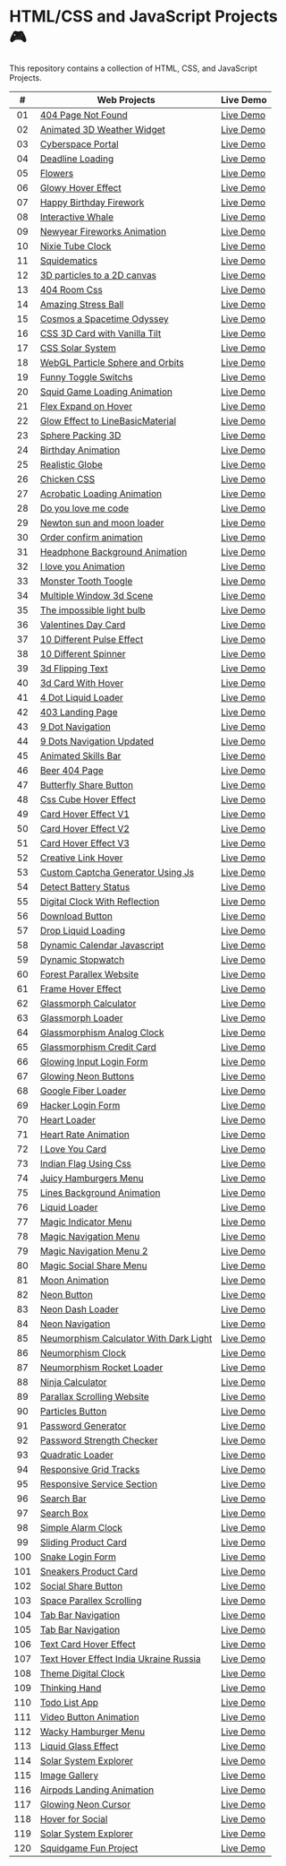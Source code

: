 # HTML/CSS and JavaScript Projects 🎮

This repository contains a collection of HTML, CSS, and JavaScript Projects.

|  #  | Web Projects                                                                                                                               | Live Demo                                                                                          |
| :-: | ------------------------------------------------------------------------------------------------------------------------------------------ | -------------------------------------------------------------------------------------------------- |
| 01  | [404 Page Not Found](https://github.com/codetap-org/web-projects/tree/main/01-404-Page-Not-Found)                                          | [Live Demo](https://codetap-org.github.io/web-projects/01-404-Page-Not-Found/)                     |
| 02  | [Animated 3D Weather Widget](https://github.com/codetap-org/web-projects/tree/main/02-Animated-3D-Weather-Widget)                          | [Live Demo](https://codetap-org.github.io/web-projects/02-Animated-3D-Weather-Widget/)             |
| 03  | [Cyberspace Portal](https://github.com/codetap-org/web-projects/tree/main/03-Cyberspace-Portal)                                            | [Live Demo](https://codetap-org.github.io/web-projects/03-Cyberspace-Portal/)                      |
| 04  | [Deadline Loading](https://github.com/codetap-org/web-projects/tree/main/04-Deadline-Loading)                                              | [Live Demo](https://codetap-org.github.io/web-projects/04-Deadline-Loading/)                       |
| 05  | [Flowers](https://github.com/codetap-org/web-projects/tree/main/05-Flowers)                                                                | [Live Demo](https://codetap-org.github.io/web-projects/05-Flowers/)                                |
| 06  | [Glowy Hover Effect](https://github.com/codetap-org/web-projects/tree/main/06-Glowy-Hover-Effect)                                          | [Live Demo](https://codetap-org.github.io/web-projects/06-Glowy-Hover-Effect/)                     |
| 07  | [Happy Birthday Firework](https://github.com/codetap-org/web-projects/tree/main/07-Happy-Birthday-Firework)                                | [Live Demo](https://codetap-org.github.io/web-projects/07-Happy-Birthday-Firework/)                |
| 08  | [Interactive Whale](https://github.com/codetap-org/web-projects/tree/main/08-Interactive-Whale)                                            | [Live Demo](https://codetap-org.github.io/web-projects/08-Interactive-Whale/)                      |
| 09  | [Newyear Fireworks Animation](https://github.com/codetap-org/web-projects/tree/main/09-Newyear-Fireworks-Animation)                        | [Live Demo](https://codetap-org.github.io/web-projects/09-Newyear-Fireworks-Animation/)            |
| 10  | [Nixie Tube Clock](https://github.com/codetap-org/web-projects/tree/main/10-Nixie-Tube-Clock)                                              | [Live Demo](https://codetap-org.github.io/web-projects/10-Nixie-Tube-Clock/)                       |
| 11  | [Squidematics](https://github.com/codetap-org/web-projects/tree/main/11-Squidematics)                                                      | [Live Demo](https://codetap-org.github.io/web-projects/11-Squidematics/)                           |
| 12  | [3D particles to a 2D canvas](https://github.com/codetap-org/web-projects/tree/main/12-3D-particles-to-a-2D-canvas)                        | [Live Demo](https://codetap-org.github.io/web-projects/12-3D-particles-to-a-2D-canvas/)            |
| 13  | [404 Room Css](https://github.com/codetap-org/web-projects/tree/main/13-404-room-css)                                                      | [Live Demo](https://codetap-org.github.io/web-projects/13-404-room-css/)                           |
| 14  | [Amazing Stress Ball](https://github.com/codetap-org/web-projects/tree/main/14-Amazing-Stress-Ball)                                        | [Live Demo](https://codetap-org.github.io/web-projects/14-Amazing-Stress-Ball/)                    |
| 15  | [Cosmos a Spacetime Odyssey](https://github.com/codetap-org/web-projects/tree/main/15-cosmos-a-spacetime-odyssey)                          | [Live Demo](https://codetap-org.github.io/web-projects/15-cosmos-a-spacetime-odyssey/)             |
| 16  | [CSS 3D Card with Vanilla Tilt](https://github.com/codetap-org/web-projects/tree/main/16-CSS-3D-Card-with-Vanilla-Tilt)                    | [Live Demo](https://codetap-org.github.io/web-projects/16-CSS-3D-Card-with-Vanilla-Tilt/)          |
| 17  | [CSS Solar System](https://github.com/codetap-org/web-projects/tree/main/17-Css-Solar-System)                                              | [Live Demo](https://codetap-org.github.io/web-projects/17-Css-Solar-System/)                       |
| 18  | [WebGL Particle Sphere and Orbits](https://github.com/codetap-org/web-projects/tree/main/18-WebGL-Particle-Sphere-and-Orbits)              | [Live Demo](https://codetap-org.github.io/web-projects/18-WebGL-Particle-Sphere-and-Orbits/)       |
| 19  | [Funny Toggle Switchs](https://github.com/codetap-org/web-projects/tree/main/19-Funny-Toggle-Switchs)                                      | [Live Demo](https://codetap-org.github.io/web-projects/19-Funny-Toggle-Switchs/)                   |
| 20  | [Squid Game Loading Animation](https://github.com/codetap-org/web-projects/tree/main/20-Squid-Game-Loading)                                | [Live Demo](https://codetap-org.github.io/web-projects/20-Squid-Game-Loading/)                     |
| 21  | [Flex Expand on Hover](https://github.com/codetap-org/web-projects/tree/main/21-Flex-Expand-on-Hover)                                      | [Live Demo](https://codetap-org.github.io/web-projects/21-Flex-Expand-on-Hover/)                   |
| 22  | [Glow Effect to LineBasicMaterial](https://github.com/codetap-org/web-projects/tree/main/22-Glow-Effect-to-LineBasicMaterial)              | [Live Demo](https://codetap-org.github.io/web-projects/22-Glow-Effect-to-LineBasicMaterial/)       |
| 23  | [Sphere Packing 3D](https://github.com/codetap-org/web-projects/tree/main/23-Sphere-Packing-3D)                                            | [Live Demo](https://codetap-org.github.io/web-projects/23-Sphere-Packing-3D/)                      |
| 24  | [Birthday Animation](https://github.com/codetap-org/web-projects/tree/main/24-Birthday-Animation)                                          | [Live Demo](https://codetap-org.github.io/web-projects/24-Birthday-Animation/)                     |
| 25  | [Realistic Globe](https://github.com/codetap-org/web-projects/tree/main/25-Realistic-Globe)                                                | [Live Demo](https://codetap-org.github.io/web-projects/25-Realistic-Globe/)                        |
| 26  | [Chicken CSS](https://github.com/codetap-org/web-projects/tree/main/26-Chicken-CSS)                                                        | [Live Demo](https://codetap-org.github.io/web-projects/26-Chicken-CSS/)                            |
| 27  | [Acrobatic Loading Animation](https://github.com/codetap-org/web-projects/tree/main/27-Acrobatic-Loading-Animation)                        | [Live Demo](https://codetap-org.github.io/web-projects/27-Acrobatic-Loading-Animation/)            |
| 28  | [Do you love me code](https://github.com/codetap-org/web-projects/tree/main/28-Do-you-love-me)                                             | [Live Demo](https://codetap-org.github.io/web-projects/28-Do-you-love-me/)                         |
| 29  | [Newton sun and moon loader](https://github.com/codetap-org/web-projects/tree/main/29-Newton-sun-and-moon-loader)                          | [Live Demo](https://codetap-org.github.io/web-projects/29-Newton-sun-and-moon-loader/)             |
| 30  | [Order confirm animation](https://github.com/codetap-org/web-projects/tree/main/30-Order-confirm-animation)                                | [Live Demo](https://codetap-org.github.io/web-projects/30-Order-confirm-animation/)                |
| 31  | [Headphone Background Animation](https://github.com/codetap-org/web-projects/tree/main/31-Headphone-Background-Animation)                  | [Live Demo](https://codetap-org.github.io/web-projects/31-Headphone-Background-Animation/)         |
| 32  | [I love you Animation](https://github.com/codetap-org/web-projects/tree/main/32-I-love-you-Animation)                                      | [Live Demo](https://codetap-org.github.io/web-projects/32-I-love-you-Animation/)                   |
| 33  | [Monster Tooth Toogle](https://github.com/codetap-org/web-projects/tree/main/33-Monster-Tooth-Toogle)                                      | [Live Demo](https://codetap-org.github.io/web-projects/33-Monster-Tooth-Toogle/)                   |
| 34  | [Multiple Window 3d Scene](https://github.com/codetap-org/web-projects/tree/main/34-Multiple-Window-3d-Scene)                              | [Live Demo](https://codetap-org.github.io/web-projects/34-Multiple-Window-3d-Scene/)               |
| 35  | [The impossible light bulb](https://github.com/codetap-org/web-projects/tree/main/35-The-impossible-light-bulb)                            | [Live Demo](https://codetap-org.github.io/web-projects/35-The-impossible-light-bulb/)              |
| 36  | [Valentines Day Card](https://github.com/codetap-org/web-projects/tree/main/36-Valentines-Day-Card)                                        | [Live Demo](https://codetap-org.github.io/web-projects/36-Valentines-Day-Card/)                    |
| 37  | [10 Different Pulse Effect](https://github.com/codetap-org/web-projects/tree/main/37-10-Different-Pulse-Effect)                            | [Live Demo](https://codetap-org.github.io/web-projects/37-10-Different-Pulse-Effect)               |
| 38  | [10 Different Spinner](https://github.com/codetap-org/web-projects/tree/main/38-10-Different-Spinner)                                      | [Live Demo](https://codetap-org.github.io/web-projects/38-10-Different-Spinner)                    |
| 39  | [3d Flipping Text](https://github.com/codetap-org/web-projects/tree/main/39-3d-Flipping-Text)                                              | [Live Demo](https://codetap-org.github.io/web-projects/39-3d-Flipping-Text)                        |
| 40  | [3d Card With Hover](https://github.com/codetap-org/web-projects/tree/main/40-3d-Card-With-Hover)                                          | [Live Demo](https://codetap-org.github.io/web-projects/40-3d-Card-With-Hover)                      |
| 41  | [4 Dot Liquid Loader](https://github.com/codetap-org/web-projects/tree/main/41-4-Dot-Liquid-Loader)                                        | [Live Demo](https://codetap-org.github.io/web-projects/41-4-Dot-Liquid-Loader)                     |
| 42  | [403 Landing Page](https://github.com/codetap-org/web-projects/tree/main/42-403-Landing-Page)                                              | [Live Demo](https://codetap-org.github.io/web-projects/42-403-Landing-Page)                        |
| 43  | [9 Dot Navigation](https://github.com/codetap-org/web-projects/tree/main/43-9-Dot-Navigation)                                              | [Live Demo](https://codetap-org.github.io/web-projects/43-9-Dot-Navigation)                        |
| 44  | [9 Dots Navigation Updated](https://github.com/codetap-org/web-projects/tree/main/44-9-Dots-Navigation-Updated)                            | [Live Demo](https://codetap-org.github.io/web-projects/44-9-Dots-Navigation-Updated)               |
| 45  | [Animated Skills Bar](https://github.com/codetap-org/web-projects/tree/main/45-Animated-Skills-Bar)                                        | [Live Demo](https://codetap-org.github.io/web-projects/45-Animated-Skills-Bar)                     |
| 46  | [Beer 404 Page](https://github.com/codetap-org/web-projects/tree/main/46-Beer-404-Page)                                                    | [Live Demo](https://codetap-org.github.io/web-projects/46-Beer-404-Page)                           |
| 47  | [Butterfly Share Button](https://github.com/codetap-org/web-projects/tree/main/47-Butterfly-Share-Button)                                  | [Live Demo](https://codetap-org.github.io/web-projects/47-Butterfly-Share-Button)                  |
| 48  | [Css Cube Hover Effect](https://github.com/codetap-org/web-projects/tree/main/48-Css-Cube-Hover-Effect)                                    | [Live Demo](https://codetap-org.github.io/web-projects/48-Css-Cube-Hover-Effect)                   |
| 49  | [Card Hover Effect V1](https://github.com/codetap-org/web-projects/tree/main/49-Card-Hover-Effect-V1)                                      | [Live Demo](https://codetap-org.github.io/web-projects/49-Card-Hover-Effect-V1)                    |
| 50  | [Card Hover Effect V2](https://github.com/codetap-org/web-projects/tree/main/50-Card-Hover-Effect-V2)                                      | [Live Demo](https://codetap-org.github.io/web-projects/50-Card-Hover-Effect-V2)                    |
| 51  | [Card Hover Effect V3](https://github.com/codetap-org/web-projects/tree/main/51-Card-Hover-Effect-V3)                                      | [Live Demo](https://codetap-org.github.io/web-projects/51-Card-Hover-Effect-V3)                    |
| 52  | [Creative Link Hover](https://github.com/codetap-org/web-projects/tree/main/52-Creative-Link-Hover)                                        | [Live Demo](https://codetap-org.github.io/web-projects/52-Creative-Link-Hover)                     |
| 53  | [Custom Captcha Generator Using Js](https://github.com/codetap-org/web-projects/tree/main/53-Custom-Captcha-Generator-Using-Js)            | [Live Demo](https://codetap-org.github.io/web-projects/53-Custom-Captcha-Generator-Using-Js)       |
| 54  | [Detect Battery Status](https://github.com/codetap-org/web-projects/tree/main/54-Detect-Battery-Status)                                    | [Live Demo](https://codetap-org.github.io/web-projects/54-Detect-Battery-Status)                   |
| 55  | [Digital Clock With Reflection](https://github.com/codetap-org/web-projects/tree/main/55-Digital-Clock-With-Reflection)                    | [Live Demo](https://codetap-org.github.io/web-projects/55-Digital-Clock-With-Reflection)           |
| 56  | [Download Button](https://github.com/codetap-org/web-projects/tree/main/56-Download-Button)                                                | [Live Demo](https://codetap-org.github.io/web-projects/56-Download-Button)                         |
| 57  | [Drop Liquid Loading](https://github.com/codetap-org/web-projects/tree/main/57-Drop-Liquid-Loading)                                        | [Live Demo](https://codetap-org.github.io/web-projects/57-Drop-Liquid-Loading)                     |
| 58  | [Dynamic Calendar Javascript](https://github.com/codetap-org/web-projects/tree/main/58-Dynamic-Calendar-Javascript)                        | [Live Demo](https://codetap-org.github.io/web-projects/58-Dynamic-Calendar-Javascript)             |
| 59  | [Dynamic Stopwatch](https://github.com/codetap-org/web-projects/tree/main/59-Dynamic-Stopwatch)                                            | [Live Demo](https://codetap-org.github.io/web-projects/59-Dynamic-Stopwatch)                       |
| 60  | [Forest Parallex Website](https://github.com/codetap-org/web-projects/tree/main/60-Forest-Parallex-Website)                                | [Live Demo](https://codetap-org.github.io/web-projects/60-Forest-Parallex-Website)                 |
| 61  | [Frame Hover Effect](https://github.com/codetap-org/web-projects/tree/main/61-Frame-Hover-Effect)                                          | [Live Demo](https://codetap-org.github.io/web-projects/61-Frame-Hover-Effect)                      |
| 62  | [Glassmorph Calculator](https://github.com/codetap-org/web-projects/tree/main/62-Glassmorph-Calculator)                                    | [Live Demo](https://codetap-org.github.io/web-projects/62-Glassmorph-Calculator)                   |
| 63  | [Glassmorph Loader](https://github.com/codetap-org/web-projects/tree/main/63-Glassmorph-Loader)                                            | [Live Demo](https://codetap-org.github.io/web-projects/63-Glassmorph-Loader)                       |
| 64  | [Glassmorphism Analog Clock](https://github.com/codetap-org/web-projects/tree/main/64-Glassmorphism-Analog-Clock)                          | [Live Demo](https://codetap-org.github.io/web-projects/64-Glassmorphism-Analog-Clock)              |
| 65  | [Glassmorphism Credit Card](https://github.com/codetap-org/web-projects/tree/main/65-Glassmorphism-Credit-Card)                            | [Live Demo](https://codetap-org.github.io/web-projects/65-Glassmorphism-Credit-Card)               |
| 66  | [Glowing Input Login Form](https://github.com/codetap-org/web-projects/tree/main/66-Glowing-Input-Login-Form)                              | [Live Demo](https://codetap-org.github.io/web-projects/66-Glowing-Input-Login-Form)                |
| 67  | [Glowing Neon Buttons](https://github.com/codetap-org/web-projects/tree/main/67-Glowing-Neon-Buttons)                                      | [Live Demo](https://codetap-org.github.io/web-projects/67-Glowing-Neon-Buttons)                    |
| 68  | [Google Fiber Loader](https://github.com/codetap-org/web-projects/tree/main/68-Google-Fiber-Loader)                                        | [Live Demo](https://codetap-org.github.io/web-projects/68-Google-Fiber-Loader)                     |
| 69  | [Hacker Login Form](https://github.com/codetap-org/web-projects/tree/main/69-Hacker-Login-Form)                                            | [Live Demo](https://codetap-org.github.io/web-projects/69-Hacker-Login-Form)                       |
| 70  | [Heart Loader](https://github.com/codetap-org/web-projects/tree/main/70-Heart-Loader)                                                      | [Live Demo](https://codetap-org.github.io/web-projects/70-Heart-Loader)                            |
| 71  | [Heart Rate Animation](https://github.com/codetap-org/web-projects/tree/main/71-Heart-Rate-Animation)                                      | [Live Demo](https://codetap-org.github.io/web-projects/71-Heart-Rate-Animation)                    |
| 72  | [I Love You Card](https://github.com/codetap-org/web-projects/tree/main/72-I-Love-You-Card)                                                | [Live Demo](https://codetap-org.github.io/web-projects/72-I-Love-You-Card)                         |
| 73  | [Indian Flag Using Css](https://github.com/codetap-org/web-projects/tree/main/73-Indian-Flag-Using-Css)                                    | [Live Demo](https://codetap-org.github.io/web-projects/73-Indian-Flag-Using-Css)                   |
| 74  | [Juicy Hamburgers Menu](https://github.com/codetap-org/web-projects/tree/main/74-Juicy-Hamburgers-Menu)                                    | [Live Demo](https://codetap-org.github.io/web-projects/74-Juicy-Hamburgers-Menu)                   |
| 75  | [Lines Background Animation](https://github.com/codetap-org/web-projects/tree/main/75-Lines-Background-Animation)                          | [Live Demo](https://codetap-org.github.io/web-projects/75-Lines-Background-Animation)              |
| 76  | [Liquid Loader](https://github.com/codetap-org/web-projects/tree/main/76-Liquid-Loader)                                                    | [Live Demo](https://codetap-org.github.io/web-projects/76-Liquid-Loader)                           |
| 77  | [Magic Indicator Menu](https://github.com/codetap-org/web-projects/tree/main/77-Magic-Indicator-Menu)                                      | [Live Demo](https://codetap-org.github.io/web-projects/77-Magic-Indicator-Menu)                    |
| 78  | [Magic Navigation Menu](https://github.com/codetap-org/web-projects/tree/main/78-Magic-Navigation-Menu)                                    | [Live Demo](https://codetap-org.github.io/web-projects/78-Magic-Navigation-Menu)                   |
| 79  | [Magic Navigation Menu 2](https://github.com/codetap-org/web-projects/tree/main/79-Magic-Navigation-Menu-2)                                | [Live Demo](https://codetap-org.github.io/web-projects/79-Magic-Navigation-Menu-2)                 |
| 80  | [Magic Social Share Menu](https://github.com/codetap-org/web-projects/tree/main/80-Magic-Social-Share-Menu)                                | [Live Demo](https://codetap-org.github.io/web-projects/80-Magic-Social-Share-Menu)                 |
| 81  | [Moon Animation](https://github.com/codetap-org/web-projects/tree/main/81-Moon-Animation)                                                  | [Live Demo](https://codetap-org.github.io/web-projects/81-Moon-Animation)                          |
| 82  | [Neon Button](https://github.com/codetap-org/web-projects/tree/main/82-Neon-Button)                                                        | [Live Demo](https://codetap-org.github.io/web-projects/82-Neon-Button)                             |
| 83  | [Neon Dash Loader](https://github.com/codetap-org/web-projects/tree/main/83-Neon-Dash-Loader)                                              | [Live Demo](https://codetap-org.github.io/web-projects/83-Neon-Dash-Loader)                        |
| 84  | [Neon Navigation](https://github.com/codetap-org/web-projects/tree/main/84-Neon-Navigation)                                                | [Live Demo](https://codetap-org.github.io/web-projects/84-Neon-Navigation)                         |
| 85  | [Neumorphism Calculator With Dark Light](https://github.com/codetap-org/web-projects/tree/main/85-Neumorphism-Calculator-With-Dark-light)  | [Live Demo](https://codetap-org.github.io/web-projects/85-Neumorphism-Calculator-With-Dark-light)  |
| 86  | [Neumorphism Clock](https://github.com/codetap-org/web-projects/tree/main/86-Neumorphism-Clock)                                            | [Live Demo](https://codetap-org.github.io/web-projects/86-Neumorphism-Clock)                       |
| 87  | [Neumorphism Rocket Loader](https://github.com/codetap-org/web-projects/tree/main/87-Neumorphism-Rocket-Loader)                            | [Live Demo](https://codetap-org.github.io/web-projects/87-Neumorphism-Rocket-Loader)               |
| 88  | [Ninja Calculator](https://github.com/codetap-org/web-projects/tree/main/88-Ninja-Calculator)                                              | [Live Demo](https://codetap-org.github.io/web-projects/88-Ninja-Calculator)                        |
| 89  | [Parallax Scrolling Website](https://github.com/codetap-org/web-projects/tree/main/89-Parallax-Scrolling-Website)                          | [Live Demo](https://codetap-org.github.io/web-projects/89-Parallax-Scrolling-Website)              |
| 90  | [Particles Button](https://github.com/codetap-org/web-projects/tree/main/90-Particles-Button)                                              | [Live Demo](https://codetap-org.github.io/web-projects/90-Particles-Button)                        |
| 91  | [Password Generator](https://github.com/codetap-org/web-projects/tree/main/91-Password-Generator)                                          | [Live Demo](https://codetap-org.github.io/web-projects/91-Password-Generator)                      |
| 92  | [Password Strength Checker](https://github.com/codetap-org/web-projects/tree/main/92-Password-Strength-Checker)                            | [Live Demo](https://codetap-org.github.io/web-projects/92-Password-Strength-Checker)               |
| 93  | [Quadratic Loader](https://github.com/codetap-org/web-projects/tree/main/93-Quadratic-Loader)                                              | [Live Demo](https://codetap-org.github.io/web-projects/93-Quadratic-Loader)                        |
| 94  | [Responsive Grid Tracks](https://github.com/codetap-org/web-projects/tree/main/94-Responsive-Grid-Tracks)                                  | [Live Demo](https://codetap-org.github.io/web-projects/94-Responsive-Grid-Tracks)                  |
| 95  | [Responsive Service Section](https://github.com/codetap-org/web-projects/tree/main/95-Responsive-Service-Section)                          | [Live Demo](https://codetap-org.github.io/web-projects/95-Responsive-Service-Section)              |
| 96  | [Search Bar](https://github.com/codetap-org/web-projects/tree/main/96-Search-Bar)                                                          | [Live Demo](https://codetap-org.github.io/web-projects/96-Search-Bar)                              |
| 97  | [Search Box](https://github.com/codetap-org/web-projects/tree/main/97-Search-Box)                                                          | [Live Demo](https://codetap-org.github.io/web-projects/97-Search-Box)                              |
| 98  | [Simple Alarm Clock](https://github.com/codetap-org/web-projects/tree/main/98-Simple-Alarm-Clock)                                          | [Live Demo](https://codetap-org.github.io/web-projects/98-Simple-Alarm-Clock)                      |
| 99  | [Sliding Product Card](https://github.com/codetap-org/web-projects/tree/main/99-Sliding-Product-Card)                                      | [Live Demo](https://codetap-org.github.io/web-projects/99-Sliding-Product-Card)                    |
| 100 | [Snake Login Form](https://github.com/codetap-org/web-projects/tree/main/100-Snake-Login-Form)                                             | [Live Demo](https://codetap-org.github.io/web-projects/100-Snake-Login-Form)                       |
| 101 | [Sneakers Product Card](https://github.com/codetap-org/web-projects/tree/main/101-Sneakers-Product-Card)                                   | [Live Demo](https://codetap-org.github.io/web-projects/101-Sneakers-Product-Card)                  |
| 102 | [Social Share Button](https://github.com/codetap-org/web-projects/tree/main/102-Social-Share-Button)                                       | [Live Demo](https://codetap-org.github.io/web-projects/102-Social-Share-Button)                    |
| 103 | [Space Parallex Scrolling](https://github.com/codetap-org/web-projects/tree/main/103-Space-Parallex-Scrolling)                             | [Live Demo](https://codetap-org.github.io/web-projects/103-Space-Parallex-Scrolling)               |
| 104 | [Tab Bar Navigation](https://github.com/codetap-org/web-projects/tree/main/104-Tab-Bar-Navigation)                                         | [Live Demo](https://codetap-org.github.io/web-projects/104-Tab-Bar-Navigation)                     |
| 105 | [Tab Bar Navigation](https://github.com/codetap-org/web-projects/tree/main/105-Tab-Bar-Navigation)                                         | [Live Demo](https://codetap-org.github.io/web-projects/105-Tab-Bar-Navigation)                     |
| 106 | [Text Card Hover Effect](https://github.com/codetap-org/web-projects/tree/main/106-Text-Card-Hover-Effect)                                 | [Live Demo](https://codetap-org.github.io/web-projects/106-Text-Card-Hover-Effect)                 |
| 107 | [Text Hover Effect India Ukraine Russia](https://github.com/codetap-org/web-projects/tree/main/107-Text-Hover-Effect-India-Ukraine-Russia) | [Live Demo](https://codetap-org.github.io/web-projects/107-Text-Hover-Effect-India-Ukraine-Russia) |
| 108 | [Theme Digital Clock](https://github.com/codetap-org/web-projects/tree/main/108-Theme-Digital-Clock)                                       | [Live Demo](https://codetap-org.github.io/web-projects/108-Theme-Digital-Clock)                    |
| 109 | [Thinking Hand](https://github.com/codetap-org/web-projects/tree/main/109-Thinking-Hand)                                                   | [Live Demo](https://codetap-org.github.io/web-projects/109-Thinking-Hand)                          |
| 110 | [Todo List App](https://github.com/codetap-org/web-projects/tree/main/110-Todo-List-App)                                                   | [Live Demo](https://codetap-org.github.io/web-projects/110-Todo-List-App)                          |
| 111 | [Video Button Animation](https://github.com/codetap-org/web-projects/tree/main/111-Video-Button-Animation)                                 | [Live Demo](https://codetap-org.github.io/web-projects/111-Video-Button-Animation)                 |
| 112 | [Wacky Hamburger Menu](https://github.com/codetap-org/web-projects/tree/main/112-Wacky-Hamburger-Menu)                                     | [Live Demo](https://codetap-org.github.io/web-projects/112-Wacky-Hamburger-Menu)                   |
| 113 | [Liquid Glass Effect](https://github.com/codetap-org/web-projects/tree/main/113-Liquid-Glass-Effect)                                       | [Live Demo](https://codetap-org.github.io/web-projects/113-Liquid-Glass-Effect)                    |
| 114 | [Solar System Explorer](https://github.com/codetap-org/web-projects/tree/main/114-Solar-System-Explorer)                                   | [Live Demo](https://codetap-org.github.io/web-projects/114-Solar-System-Explorer)                  |
| 115 | [Image Gallery](https://github.com/codetap-org/web-projects/tree/main/115-Image-Gallery)                                                   | [Live Demo](https://codetap-org.github.io/web-projects/115-Image-Gallery)                          |
| 116 | [Airpods Landing Animation](https://github.com/codetap-org/web-projects/tree/main/116-Airpods-Landing-Animation)                           | [Live Demo](https://codetap-org.github.io/web-projects/116-Airpods-Landing-Animation)              |
| 117 | [Glowing Neon Cursor](https://github.com/codetap-org/web-projects/tree/main/117-Glowing-Neon-Cursor)                                       | [Live Demo](https://codetap-org.github.io/web-projects/117-Glowing-Neon-Cursor)                    |
| 118 | [Hover for Social](https://github.com/codetap-org/web-projects/tree/main/118-Hover-for-Social)                                             | [Live Demo](https://codetap-org.github.io/web-projects/118-Hover-for-Social)                       |
| 119 | [Solar System Explorer](https://github.com/codetap-org/web-projects/tree/main/119-Solar-System-Explorer)                                   | [Live Demo](https://codetap-org.github.io/web-projects/119-Solar-System-Explorer)                  |
| 120 | [Squidgame Fun Project](https://github.com/codetap-org/web-projects/tree/main/120-Squidgame-Fun-Project)                                   | [Live Demo](https://codetap-org.github.io/web-projects/120-Squidgame-Fun-Project)                  |
